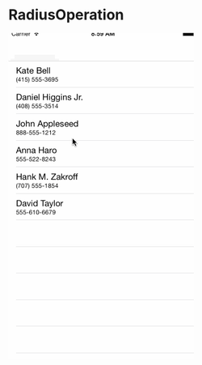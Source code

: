 # RadiusOperation

![(RadiusOperation)](https://github.com/AllLuckly/LBContacts/blob/master/Untitled.gif?raw=true)
